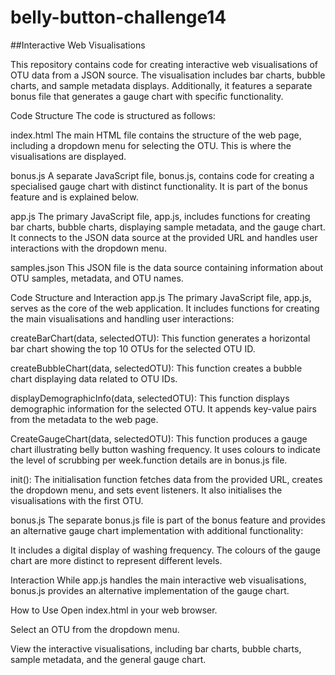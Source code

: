 # belly-button-challenge14

##Interactive Web Visualisations

This repository contains code for creating interactive web visualisations of OTU data from a JSON source. The visualisation includes bar charts, bubble charts, and sample metadata displays. Additionally, it features a separate bonus file that generates a gauge chart with specific functionality.

Code Structure
The code is structured as follows:

index.html
The main HTML file contains the structure of the web page, including a dropdown menu for selecting the OTU. This is where the visualisations are displayed.

bonus.js
A separate JavaScript file, bonus.js, contains code for creating a specialised gauge chart with distinct functionality. It is part of the bonus feature and is explained below.

app.js
The primary JavaScript file, app.js, includes functions for creating bar charts, bubble charts, displaying sample metadata, and the gauge chart. It connects to the JSON data source at the provided URL and handles user interactions with the dropdown menu.

samples.json
This JSON file is the data source containing information about OTU samples, metadata, and OTU names.

Code Structure and Interaction
app.js
The primary JavaScript file, app.js, serves as the core of the web application. It includes functions for creating the main visualisations and handling user interactions:

createBarChart(data, selectedOTU): This function generates a horizontal bar chart showing the top 10 OTUs for the selected OTU ID.

createBubbleChart(data, selectedOTU): This function creates a bubble chart displaying data related to OTU IDs.

displayDemographicInfo(data, selectedOTU): This function displays demographic information for the selected OTU. It appends key-value pairs from the metadata to the web page.

CreateGaugeChart(data, selectedOTU): This function produces a gauge chart illustrating belly button washing frequency. It uses colours to indicate the level of scrubbing per week.function details are in bonus.js file.

init(): The initialisation function fetches data from the provided URL, creates the dropdown menu, and sets event listeners. It also initialises the visualisations with the first OTU.

bonus.js
The separate bonus.js file is part of the bonus feature and provides an alternative gauge chart implementation with additional functionality:

It includes a digital display of washing frequency.
The colours of the gauge chart are more distinct to represent different levels.

Interaction
While app.js handles the main interactive web visualisations, bonus.js provides an alternative implementation of the gauge chart. 

How to Use
Open index.html in your web browser.

Select an OTU from the dropdown menu.

View the interactive visualisations, including bar charts, bubble charts, sample metadata, and the general gauge chart.


